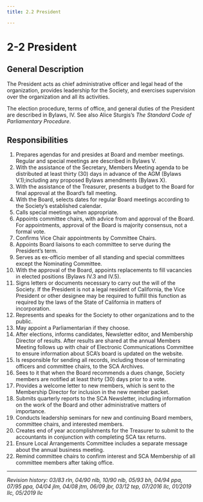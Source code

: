 ```yaml
---
title: 2.2 President

---
```


# 2-2 President

## General Description

The President acts as chief administrative officer and legal head of the organization, provides leadership for the Society, and exercises supervision over the organization and all its activities.

The election procedure, terms of office, and general duties of the President are described in Bylaws, IV. See also Alice Sturgis’s _The Standard Code of Parliamentary Procedure_.

## Responsibilities

1. Prepares agendas for and presides at Board and member meetings. Regular and special meetings are described in Bylaws V.
2. With the assistance of the Secretary, Members Meeting agenda to be distributed at least thirty (30) days in advance of the AGM (Bylaws V.1);including any proposed Bylaws amendments (Bylaws X).
3. With the assistance of the Treasurer, presents a budget to the Board for final approval at the Board’s fall meeting.
4. With the Board, selects dates for regular Board meetings according to the Society’s established calendar.
5. Calls special meetings when appropriate.
6. Appoints committee chairs, with advice from and approval of the Board. For appointments, approval of the Board is majority consensus, not a formal vote.
7. Confirms Vice Chair appointments by Committee Chairs.
8. Appoints Board liaisons to each committee to serve during the President’s term.
9. Serves as ex-officio member of all standing and special committees except the Nominating Committee.
10. With the approval of the Board, appoints replacements to fill vacancies in elected positions (Bylaws IV.3 and IV.5).
11. Signs letters or documents necessary to carry out the will of the Society. If the President is not a legal resident of California, the Vice President or other designee may be required to fulfill this function as required by the laws of the State of California in matters of incorporation.
12. Represents and speaks for the Society to other organizations and to the public.
13. May appoint a Parliamentarian if they choose.
14. After elections, informs candidates, Newsletter editor, and Membership Director of results. After results are shared at the annual Members Meeting follows up with chair of Electronic Communications Committee to ensure information about SCA’s board is updated on the website.
15. Is responsible for sending all records, including those of terminating officers and committee chairs, to the SCA Archives.
16. Sees to it that when the Board recommends a dues change, Society members are notified at least thirty (30) days prior to a vote.
17. Provides a welcome letter to new members, which is sent to the Membership Director for inclusion in the new member packet.
18. Submits quarterly reports to the SCA Newsletter, including information on the work of the Board and other administrative matters of importance.
19. Conducts leadership seminars for new and continuing Board members, committee chairs, and interested members.
20. Creates end of year accomplishments for the Treasurer to submit to the accountants in conjunction with completing SCA tax returns.
21. Ensure Local Arrangements Committee includes a separate message about the annual business meeting.
22. Remind committee chairs to confirm interest and SCA Membership of all committee members after taking office.

***

_Revision history: 03/83 rln, 04/90 nlb, 10/90 nlb, 05/93 bh, 04/94 ppa, 07/95 ppa, 04/04 jlm, 04/08 jtm,
06/09 jbr, 03/12 tep, 07/2016 llc, 01/2019 llc, 05/2019 llc_
